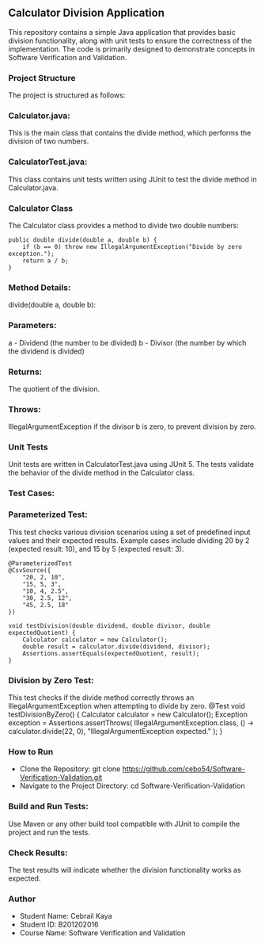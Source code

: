 ## Calculator Division Application
This repository contains a simple Java application that provides basic division functionality, along with unit tests to ensure the correctness of the implementation. The code is primarily designed to demonstrate concepts in Software Verification and Validation.

### Project Structure
The project is structured as follows:

### Calculator.java: 
This is the main class that contains the divide method, which performs the division of two numbers.
### CalculatorTest.java: 
This class contains unit tests written using JUnit to test the divide method in Calculator.java.
### Calculator Class
The Calculator class provides a method to divide two double numbers:
```
public double divide(double a, double b) {
    if (b == 0) throw new IllegalArgumentException("Divide by zero exception.");
    return a / b;
}
```
### Method Details:
divide(double a, double b):
### Parameters:
a - Dividend (the number to be divided)
b - Divisor (the number by which the dividend is divided)
### Returns: 
The quotient of the division.
### Throws: 
IllegalArgumentException if the divisor b is zero, to prevent division by zero.
### Unit Tests
Unit tests are written in CalculatorTest.java using JUnit 5. The tests validate the behavior of the divide method in the Calculator class.

### Test Cases:
### Parameterized Test:
This test checks various division scenarios using a set of predefined input values and their expected results.
Example cases include dividing 20 by 2 (expected result: 10), and 15 by 5 (expected result: 3).
```
@ParameterizedTest
@CsvSource({
    "20, 2, 10",
    "15, 5, 3",
    "10, 4, 2.5",
    "30, 2.5, 12",
    "45, 2.5, 18"
})
```
```
void testDivision(double dividend, double divisor, double expectedQuotient) {
    Calculator calculator = new Calculator();
    double result = calculator.divide(dividend, divisor);
    Assertions.assertEquals(expectedQuotient, result);
}
```
### Division by Zero Test:
This test checks if the divide method correctly throws an IllegalArgumentException when attempting to divide by zero.
@Test
void testDivisionByZero() {
    Calculator calculator = new Calculator();
    Exception exception = Assertions.assertThrows(
        IllegalArgumentException.class,
        () -> calculator.divide(22, 0),
        "IllegalArgumentException expected."
    );
}
### How to Run
* Clone the Repository:
git clone https://github.com/cebo54/Software-Verification-Validation.git
* Navigate to the Project Directory:
cd Software-Verification-Validation

### Build and Run Tests:
Use Maven or any other build tool compatible with JUnit to compile the project and run the tests.

### Check Results:
The test results will indicate whether the division functionality works as expected.

### Author
* Student Name: Cebrail Kaya
* Student ID: B201202016
* Course Name: Software Verification and Validation
